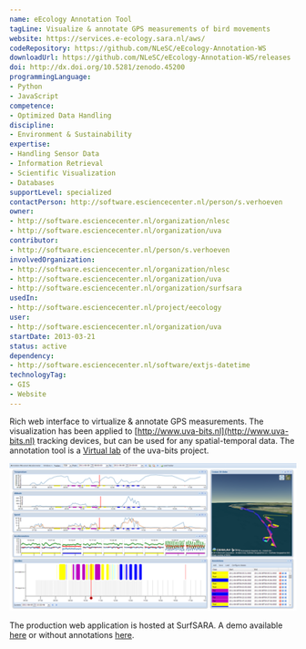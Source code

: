 ```yaml
---
name: eEcology Annotation Tool
tagLine: Visualize & annotate GPS measurements of bird movements
website: https://services.e-ecology.sara.nl/aws/
codeRepository: https://github.com/NLeSC/eEcology-Annotation-WS
downloadUrl: https://github.com/NLeSC/eEcology-Annotation-WS/releases
doi: http://dx.doi.org/10.5281/zenodo.45200
programmingLanguage:
- Python
- JavaScript
competence:
- Optimized Data Handling
discipline:
- Environment & Sustainability
expertise:
- Handling Sensor Data
- Information Retrieval
- Scientific Visualization
- Databases
supportLevel: specialized
contactPerson: http://software.esciencecenter.nl/person/s.verhoeven
owner:
- http://software.esciencecenter.nl/organization/nlesc
- http://software.esciencecenter.nl/organization/uva
contributor:
- http://software.esciencecenter.nl/person/s.verhoeven
involvedOrganization:
- http://software.esciencecenter.nl/organization/nlesc
- http://software.esciencecenter.nl/organization/uva
- http://software.esciencecenter.nl/organization/surfsara
usedIn:
- http://software.esciencecenter.nl/project/eecology
user:
- http://software.esciencecenter.nl/organization/uva
startDate: 2013-03-21
status: active
dependency:
- http://software.esciencecenter.nl/software/extjs-datetime
technologyTag:
- GIS
- Website
---
```

Rich web interface to virtualize & annotate GPS measurements.
The visualization has been applied to [http://www.uva-bits.nl](http://www.uva-bits.nl) tracking devices, but can be used for any spatial-temporal data.
The annotation tool is a [Virtual lab](http://uva-bits.nl/virtual-lab) of the uva-bits project.

![Screenshot of annotation application](https://github.com/NLeSC/eEcology-Annotation-UI/raw/master/resources/screenshot.png "Screenshot")

The production web application is hosted at SurfSARA.
A demo available [here](http://nlesc.github.io/eEcology-Annotation-UI/demo/demo.html) or without annotations [here](http://nlesc.github.io/eEcology-Annotation-UI/demo/demo-na.html).
